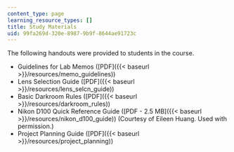 ```yaml
---
content_type: page
learning_resource_types: []
title: Study Materials
uid: 99fa269d-320e-8987-9b9f-8644ae91723c
---
```


The following handouts were provided to students in the course.

*   Guidelines for Lab Memos ([PDF]({{< baseurl >}}/resources/memo_guidelines))
*   Lens Selection Guide ([PDF]({{< baseurl >}}/resources/lens_selcn_guide))
*   Basic Darkroom Rules ([PDF]({{< baseurl >}}/resources/darkroom_rules))
*   Nikon D100 Quick Reference Guide ([PDF - 2.5 MB]({{< baseurl >}}/resources/nikon_d100_guide)) (Courtesy of Eileen Huang. Used with permission.)
*   Project Planning Guide ([PDF]({{< baseurl >}}/resources/project_planning))